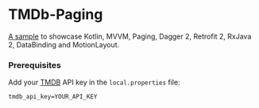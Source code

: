 # TMDb-Paging
[A sample](https://play.google.com/store/apps/details?id=com.sample.android.tmdb) to showcase Kotlin, MVVM, Paging, Dagger 2, Retrofit 2, RxJava 2, DataBinding and MotionLayout.

### Prerequisites

Add your [TMDB](themoviedb.org) API key in the `local.properties` file:
```
tmdb_api_key=YOUR_API_KEY
```

